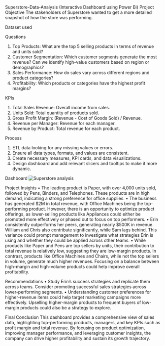  
Superstore-Data-Analysis (Interactive Dashboard using Power Bi)
Project Objective
The stakeholders of Superstore wanted to get a more detailed snapshot of how the store was performing. 

Dataset used 


Questions
1.	Top Products: What are the top 5 selling products in terms of revenue and units sold?
2.	Customer Segmentation: Which customer segments generate the most revenue? Can we identify high-value customers based on region or demographics?
3.	Sales Performance: How do sales vary across different regions and product categories?
4.	Profitability: Which products or categories have the highest profit margins?

KPIs
1.	Total Sales Revenue: Overall income from sales.
2.	Units Sold: Total quantity of products sold.
3.	Gross Profit Margin: (Revenue - Cost of Goods Sold) / Revenue.
4.	Revenue per Manager: Revenue for each manager.
5.	Revenue by Product: Total revenue for each product.

Process
1.	ETL data looking for any missing values or errors.
2.	Ensure all data types, formats, and values are consistent.
3.	Create necessary measures, KPI cards, and data visualizations.
4.	Design dashboard and add relevant slicers and tooltips to make it more dynamic.

Dashboard
![Superstore analysis](https://github.com/user-attachments/assets/d224260f-6261-43fa-ac62-3dc5f67606d4)

Project Insights
•	The leading product is Paper, with over 4,000 units sold, followed by Pens, Binders, and Telephones. These products are in high demand, indicating a strong preference for office supplies.
•	The business has generated $2M in total revenue, with Office Machines being the top-performing product. However, there is an opportunity to optimize product offerings, as lower-selling products like Appliances could either be promoted more effectively or phased out to focus on top performers.
•	Erin consistently outperforms her peers, generating nearly $500K in revenue. William and Chris also contribute significantly, while Sam lags behind. This variance could prompt management to investigate what strategies Erin is using and whether they could be applied across other teams.
•	While products like Paper and Pens are top sellers by units, their contribution to total revenue is relatively low, suggesting they are low-margin products. In contrast, products like Office Machines and Chairs, while not the top sellers in volume, generate much higher revenues. Focusing on a balance between high-margin and high-volume products could help improve overall profitability.

Recommendations
•	Study Erin’s success strategies and replicate them across teams. Consider promoting successful sales strategies across lower-performing segments.
•	Understanding customer preferences for higher-revenue items could help target marketing campaigns more effectively. Upselling higher-margin products to frequent buyers of low-margin products could also be a strategy to explore.

Final Conclusion
This dashboard provides a comprehensive view of sales data, highlighting top-performing products, managers, and key KPIs such as profit margin and total revenue. By focusing on product optimization, improving manager performance, and leveraging customer insights, the company can drive higher profitability and sustain its growth trajectory.
